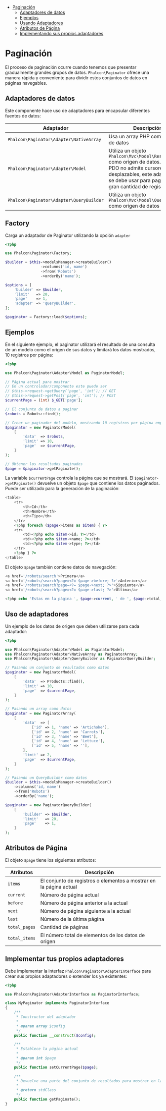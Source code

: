 <div class='article-menu'>
  <ul>
    <li>
      <a href="#overview">Paginación</a> 
      <ul>
        <li>
          <a href="#data-adapters">Adaptadores de datos</a>
        </li>
        <li>
          <a href="#examples">Ejemplos</a>
        </li>
        <li>
          <a href="#using-adapters">Usando Adaptadores</a>
        </li>
        <li>
          <a href="#page-attributes">Atributos de Página</a>
        </li>
        <li>
          <a href="#custom">Implementando sus propios adaptadores</a>
        </li>
      </ul>
    </li>
  </ul>
</div>

<a name='overview'></a>

# Paginación

El proceso de paginación ocurre cuando tenemos que presentar gradualmente grandes grupos de datos. `Phalcon\Paginator` ofrece una manera rápida y conveniente para dividir estos conjuntos de datos en páginas navegables.

<a name='data-adapters'></a>

## Adaptadores de datos

Este componente hace uso de adaptadores para encapsular diferentes fuentes de datos:

| Adaptador                                   | Descripción                                                                                                                                                                                   |
| ------------------------------------------- | ------------------------------------------------------------------------------------------------------------------------------------------------------------------------------------------ |
| `Phalcon\Paginator\Adapter\NativeArray`     | Usa un array PHP como origen de datos                                                                                                                                                      |
| `Phalcon\Paginator\Adapter\Model`           | Utiliza un objeto `Phalcon\Mvc\Model\Resultset` como origen de datos. Como PDO no admite cursores desplazables, este adaptador no se debe usar para paginar una gran cantidad de registros |
| `Phalcon\Paginator\Adapter\QueryBuilder`    | Utiliza un objeto `Phalcon\Mvc\Model\Query\Builder` como origen de datos                                                                                                                   | 

<a name='factory'></a>

## Factory

Carga un adaptador de Paginator utilizando la opción `adapter`

```php
<?php

use Phalcon\Paginator\Factory;

$builder = $this->modelsManager->createBuilder()
                ->columns('id, name')
                ->from('Robots')
                ->orderBy('name');

$options = [
    'builder' => $builder,
    'limit'   => 20,
    'page'    => 1,
    'adapter' => 'queryBuilder',
];

$paginator = Factory::load($options);

```

<a name='examples'></a>

## Ejemplos

En el siguiente ejemplo, el paginator utilizará el resultado de una consulta de un modelo como el origen de sus datos y limitará los datos mostrados, 10 registros por página:

```php
<?php

use Phalcon\Paginator\Adapter\Model as PaginatorModel;

// Página actual para mostrar
// En un controlador/componente este puede ser
// $this->request->getQuery('page', 'int'); // GET
// $this->request->getPost('page', 'int'); // POST
$currentPage = (int) $_GET['page'];

// El conjunto de datos a paginar
$robots = Robots::find();

// Crear un paginador del modelo, mostrando 10 registros por página empezando desde $currentPage
$paginator = new PaginatorModel(
    [
        'data'  => $robots,
        'limit' => 10,
        'page'  => $currentPage,
    ]
);

// Obtener los resultados paginados
$page = $paginator->getPaginate();
```

La variable `$currentPage` controla la página que se mostrará. El `$paginator->getPaginate()` devuelve un objeto `$page` que contiene los datos paginados. Puede ser utilizado para la generación de la paginación:

```php
<table>
    <tr>
        <th>Id</th>
        <th>Nombre</th>
        <th>Tipo</th>
    </tr>
    <?php foreach ($page->items as $item) { ?>
    <tr>
        <td><?php echo $item->id; ?></td>
        <td><?php echo $item->name; ?></td>
        <td><?php echo $item->type; ?></td>
    </tr>
    <?php } ?>
</table>
```

El objeto `$page` también contiene datos de navegación:

```php
<a href='/robots/search'>Primera</a>
<a href='/robots/search?page=<?= $page->before; ?>'>Anterior</a>
<a href='/robots/search?page=<?= $page->next; ?>'>Siguiente</a>
<a href='/robots/search?page=<?= $page->last; ?>'>Última</a>

<?php echo 'Estas en la página ', $page->current, ' de ', $page->total_pages; ?>
```

<a name='using-adapters'></a>

## Uso de adaptadores

Un ejemplo de los datos de origen que deben utilizarse para cada adaptador:

```php
<?php

use Phalcon\Paginator\Adapter\Model as PaginatorModel;
use Phalcon\Paginator\Adapter\NativeArray as PaginatorArray;
use Phalcon\Paginator\Adapter\QueryBuilder as PaginatorQueryBuilder;

// Pasando un conjunto de resultados como datos
$paginator = new PaginatorModel(
    [
        'data'  => Products::find(),
        'limit' => 10,
        'page'  => $currentPage,
    ]
);

// Pasando un array como datos
$paginator = new PaginatorArray(
    [
        'data'  => [
            ['id' => 1, 'name' => 'Artichoke'],
            ['id' => 2, 'name' => 'Carrots'],
            ['id' => 3, 'name' => 'Beet'],
            ['id' => 4, 'name' => 'Lettuce'],
            ['id' => 5, 'name' => ''],
        ],
        'limit' => 2,
        'page'  => $currentPage,
    ]
);

// Pasando un QueryBuilder como datos
$builder = $this->modelsManager->createBuilder()
    ->columns('id, name')
    ->from('Robots')
    ->orderBy('name');

$paginator = new PaginatorQueryBuilder(
    [
        'builder' => $builder,
        'limit'   => 20,
        'page'    => 1,
    ]
);
```

<a name='page-attributes'></a>

## Atributos de Página

El objeto `$page` tiene los siguientes atributos:

| Atributos     | Descripción                                                        |
| ------------- | ------------------------------------------------------------------ |
| `items`       | El conjunto de registros o elementos a mostrar en la página actual |
| `current`     | Número de página actual                                            |
| `before`      | Número de página anterior a la actual                              |
| `next`        | Número de página siguiente a la actual                             |
| `last`        | Número de la última página                                         |
| `total_pages` | Cantidad de páginas                                                |
| `total_items` | El número total de elementos de los datos de origen                |

<a name='custom'></a>

## Implementar tus propios adaptadores

Debe implementar la interfaz `Phalcon\Paginator\AdapterInterface` para crear sus propios adaptadores o extender los ya existentes:

```php
<?php

use Phalcon\Paginator\AdapterInterface as PaginatorInterface;

class MyPaginator implements PaginatorInterface
{
    /**
     * Constructor del adaptador
     *
     * @param array $config
     */
    public function __construct($config);

    /**
     * Establece la página actual
     *
     * @param int $page
     */
    public function setCurrentPage($page);

    /**
     * Devuelve una parte del conjunto de resultados para mostrar en la paginación
     *
     * @return stdClass
     */
    public function getPaginate();
}
```